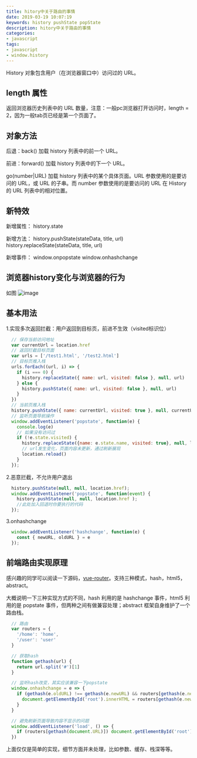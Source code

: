 ```yaml
---
title: hitory中关于路由的事情
date: 2019-03-19 10:07:19
keywords: history pushState popState
description: hitory中关于路由的事情
categories:
- javascript
tags:
- javascript
- window.history
---
```


History 对象包含用户（在浏览器窗口中）访问过的 URL。

## length 属性
返回浏览器历史列表中的 URL 数量，注意：一般pc浏览器打开访问时，length = 2，因为一般tab页已经是第一个页面了。

## 对象方法

后退：back()
加载 history 列表中的前一个 URL。

前进：forward()
加载 history 列表中的下一个 URL。

go(number|URL)
加载 history 列表中的某个具体页面。URL 参数使用的是要访问的 URL，或 URL 的子串。而 number 参数使用的是要访问的 URL 在 History 的 URL 列表中的相对位置。

## 新特效

新增属性：
history.state

新增方法：
history.pushState(stateData, title, url)
history.replaceState(stateData, title, url)

新增事件：
window.onpopstate
window.onhashchange

## 浏览器history变化与浏览器的行为

如图
![image](/images/history.png)

## 基本用法

1.实现多次返回拦截：用户返回到目标页，前进不生效（visited标识位）

```javascript
  // 保存当前访问地址
  var currentUrl = location.href
  // 返回拦截目标页面
  var urls = ['/test1.html', '/test2.html']
  // 目标页推入栈
  urls.forEach((url, i) => {
    if (i === 0) {
      history.replaceState({ name: url, visited: false }, null, url)
    } else {
      history.pushState({ name: url, visited: false }, null, url)
    }
  })
  // 当前页推入栈
  history.pushState({ name: currentUrl, visited: true }, null, currentUrl)
  // 监听页面导航操作
  window.addEventListener('popstate', function(e) {
    console.log(e)
    // 如果没有访问过
    if (!e.state.visited) {
      history.replaceState({name: e.state.name, visited: true}, null, location.href)
      // url发生变化，页面内容未更新，通过刷新展现
      location.reload()
    }
  });
```

2.恶意拦截，不允许用户退出

```javascript
  history.pushState(null, null, location.href);
  window.addEventListener('popstate', function(event) {
    history.pushState(null, null, location.href );
    //此处加入回退时你要执行的代码
  }); 
```

3.onhashchange
```javascript
  window.addEventListener('hashchange', function(e) {
    const { newURL, oldURL } = e
  }); 
```

## 前端路由实现原理

感兴趣的同学可以阅读一下源码，[vue-router](https://github.com/vuejs/vue-router/tree/dev/src/history)。支持三种模式，hash，html5，abstract。

大概说明一下三种实现方式的不同，hash 利用的是 hashchange 事件，html5 利用的是 popstate 事件，但两种之间有做兼容处理；abstract 框架自身维护了一个路由栈。

```javascript
  // 路由
  var routers = {
    '/home': 'home',
    '/user': 'user'
  }

  // 获取hash
  function gethash(url) {
    return url.split('#')[1]
  }

  // 监听hash改变，其实应该兼容一下popstate
  window.onhashchange = e => {
    if (gethash(e.oldURL) !== gethash(e.newURL) && routers[gethash(e.newURL)]) {
      document.getElementById('root').innerHTML = routers[gethash(e.newURL)]
    }
  }

  // 避免刷新页面导致内容不显示的问题
  window.addEventListener('load', () => {
    if (routers[gethash(document.URL)]) document.getElementById('root').innerHTML = routers[gethash(document.URL)]
  })
```

上面仅仅是简单的实现，细节方面并未处理，比如参数、缓存、栈深等等。
